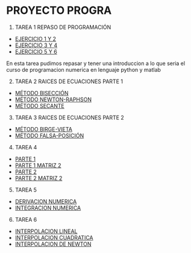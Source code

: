 # PROYECTO PROGRA
1. TAREA 1 REPASO DE PROGRAMACIÓN
* [EJERCICIO 1 Y 2](https://github.com/Juanjo009/Codigos-de-Progra-/blob/main/EJERCICIO%201%20Y%202%20.py)
* [EJERCICIO 3 Y 4](https://github.com/Juanjo009/Codigos-de-Progra-/blob/main/EJERCICIO%203%20Y%204%20.py)
* [EJERCICIO 5 Y 6](https://github.com/Juanjo009/Codigos-de-Progra-/blob/main/EJERCICIOS%205%20Y%206%20.py)

En esta tarea pudimos repasar y tener una introduccion a lo que seria el curso de programacion numerica en lenguaje python y matlab 

2. TAREA 2 RAICES DE ECUACIONES PARTE 1
* [MÉTODO BISECCIÓN](https://github.com/Juanjo009/Codigos-de-Progra-/blob/main/M%C3%89TODO%20BISECCION.py)
* [MÉTODO NEWTON-RAPHSON](https://github.com/Juanjo009/Codigos-de-Progra-/blob/main/M%C3%89TODO%20NEWTON-RAPHSON.py)
* [MÉTODO SECANTE](https://github.com/Juanjo009/Codigos-de-Progra-/blob/main/M%C3%89TODO%20SECANTE%20.py)

3. TAREA 3 RAICES DE ECUACIONES PARTE 2
* [MÉTODO BIRGE-VIETA](https://github.com/Juanjo009/Codigos-de-Progra-/blob/main/M%C3%89TODO%20BIRGE%20VIETA%20.py)
* [MÉTODO FALSA-POSICIÓN](https://github.com/Juanjo009/Codigos-de-Progra-/blob/main/M%C3%89TODO%20FALSA%20POSICION.py)

4. TAREA 4 
* [PARTE 1](https://github.com/Juanjo009/Codigos-de-Progra-/blob/main/ECUACIONES%20LINEALES%20PT%201.py)
* [PARTE 1 MATRIZ 2](https://github.com/Juanjo009/Codigos-de-Progra-/blob/main/ECUACIONES%20LINEALES%20PT%201%20MATRIZ%202.py)
* [PARTE 2](https://github.com/Juanjo009/Codigos-de-Progra-/blob/main/ECUACIONES%20LINEALES%20PT%202.py)
* [PARTE 2 MATRIZ 2](https://github.com/Juanjo009/Codigos-de-Progra-/blob/main/ECUACIONES%20LINEALES%20PT%202%20MATRIZ%202.py)

5. TAREA 5
* [DERIVACION NUMERICA](https://github.com/Juanjo009/Codigos-de-Progra-/blob/main/Derivacion%20Numerica.py)
* [INTEGRACION NUMERICA](https://github.com/Juanjo009/Codigos-de-Progra-/blob/main/Integracion%20Numerica.py)

6. TAREA 6
* [INTERPOLACION LINEAL](https://github.com/Juanjo009/Codigos-de-Progra-/blob/main/INTERPOLACION%20LINEAL.py)
* [INTERPOLACION CUADRATICA](https://github.com/Juanjo009/Codigos-de-Progra-/blob/main/INTERPOLACION%20CUADRATICA.py)
* [INTERPOLACION DE NEWTON](https://github.com/Juanjo009/Codigos-de-Progra-/blob/main/INTERPOLACION%20DE%20NEWTON.py)


